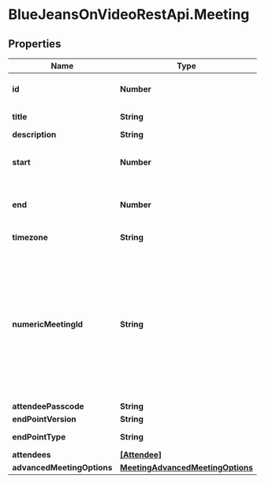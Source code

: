 # BlueJeansOnVideoRestApi.Meeting

## Properties
Name | Type | Description | Notes
------------ | ------------- | ------------- | -------------
**id** | **Number** | Unique identifier for meeting. | [optional] 
**title** | **String** |  | [default to &#39;My Test Meeting&#39;]
**description** | **String** |  | [optional] 
**start** | **Number** | A [UNIX Timestamp](https://currentmillis.com/) in milliseconds | 
**end** | **Number** | A [UNIX Timestamp](https://currentmillis.com/) in milliseconds | 
**timezone** | **String** |  | [optional] [default to &#39;America/New_York&#39;]
**numericMeetingId** | **String** | The meeting ID that participants will see and use to join the conference. When joining via phone, this is the code they enter via DTMF to join. | [optional] 
**attendeePasscode** | **String** |  | [optional] 
**endPointVersion** | **String** |  | [default to &#39;2.10&#39;]
**endPointType** | **String** |  | [default to &#39;WEB_APP&#39;]
**attendees** | [**[Attendee]**](Attendee.md) |  | [optional] 
**advancedMeetingOptions** | [**MeetingAdvancedMeetingOptions**](MeetingAdvancedMeetingOptions.md) |  | [optional] 


